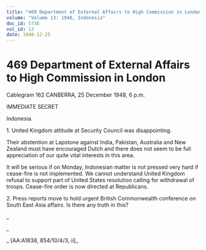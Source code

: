 ```yaml
---
title: "469 Department of External Affairs to High Commission in London"
volume: "Volume 13: 1948, Indonesia"
doc_id: 5736
vol_id: 13
date: 1948-12-25
---
```


# 469 Department of External Affairs to High Commission in London

Cablegram 162 CANBERRA, 25 December 1948, 6 p.m.

IMMEDIATE SECRET

Indonesia.

1\. United Kingdom attitude at Security Council was disappointing.

Their abstention at Lapstone against India, Pakistan, Australia and New Zealand must have encouraged Dutch and there does not seem to be full appreciation of our quite vital interests in this area.

It will be serious if on Monday, Indonesian matter is not pressed very hard if cease-fire is not implemented. We cannot understand United Kingdom refusal to support part of United States resolution calling for withdrawal of troops. Cease-fire order is now directed at Republicans.

2\. Press reports move to hold urgent British Commonwealth conference on South East Asia affairs. Is there any truth in this?

_

_

_ [AA:A1838, 854/10/4/3, ii]_
